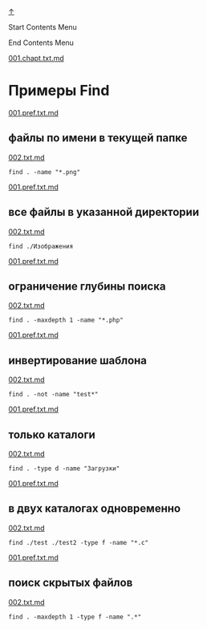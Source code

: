 
<!-- [[__TOC_]] -->

<a name=top></a>
<a class=top-link hide href=#top>↑</a>

Start Contents Menu

<!-- TOC tocDepth:1..6 chapterDepth:1..6 -->

<!-- /TOC -->

End Contents Menu

<!--
CMND: ufl_stl0 9 /home/st/REPOBARE/_repo/NBash/.arb/util.ax/find.ram/.grot/opus.d/one.d/.ins_dr/001.rcm.d/cnx.d /home/st/REPOBARE/_repo/NBash/.arb/util.ax/find.ram/.grot/opus.d/one.d/.ins_dr/001.rcm.d/res.md 2

PPWD: /home/st/REPOBARE/_repo/NBash/.arb/util.ax/find.ram/.grot/opus.d/one.d

FLOW: /home/st/REPOBARE/_repo/sta/.d/.st_rc_d.data.d/ufl_stl0/.flow.d/009_dr2m

DATE: 1731519160_14112024003240

DATX: 1731519160
-->


[001.chapt.txt.md](/REPOBARE/_repo/NBash/.arb/util.ax/find.ram/.grot/opus.d/one.d/.ins_dr/001.rcm.d/cnx.d/001.chapt.txt.md)



# Примеры Find
    

[001.pref.txt.md](/REPOBARE/_repo/NBash/.arb/util.ax/find.ram/.grot/opus.d/one.d/.ins_dr/001.rcm.d/cnx.d/002.exa.d/001.pref.txt.md)



## файлы по имени в текущей папке

    

[002.txt.md](/REPOBARE/_repo/NBash/.arb/util.ax/find.ram/.grot/opus.d/one.d/.ins_dr/001.rcm.d/cnx.d/002.exa.d/002.txt.md)



    find . -name "*.png"

<!-- [see simbol_class](/REPOBARE/_repo/NBash/.arb/info.ax/symbol_class.ram/.grot/exam.man) -->
<!-- [see pipe_input](/REPOBARE/_repo/NBash/.arb/info.ax/pipe_input.ram/.grot/exam.man) -->
<!-- [see stream](/REPOBARE/_repo/NBash/.arb/info.ax/stream.ram/.grot/exam.man) -->

[001.pref.txt.md](/REPOBARE/_repo/NBash/.arb/util.ax/find.ram/.grot/opus.d/one.d/.ins_dr/001.rcm.d/cnx.d/003.exa.d/001.pref.txt.md)



## все файлы в указанной директории

    

[002.txt.md](/REPOBARE/_repo/NBash/.arb/util.ax/find.ram/.grot/opus.d/one.d/.ins_dr/001.rcm.d/cnx.d/003.exa.d/002.txt.md)



    find ./Изображения

<!-- [see simbol_class](/REPOBARE/_repo/NBash/.arb/info.ax/symbol_class.ram/.grot/exam.man) -->
<!-- [see pipe_input](/REPOBARE/_repo/NBash/.arb/info.ax/pipe_input.ram/.grot/exam.man) -->
<!-- [see stream](/REPOBARE/_repo/NBash/.arb/info.ax/stream.ram/.grot/exam.man) -->

[001.pref.txt.md](/REPOBARE/_repo/NBash/.arb/util.ax/find.ram/.grot/opus.d/one.d/.ins_dr/001.rcm.d/cnx.d/004.exa.d/001.pref.txt.md)



## ограничение глубины поиска

    

[002.txt.md](/REPOBARE/_repo/NBash/.arb/util.ax/find.ram/.grot/opus.d/one.d/.ins_dr/001.rcm.d/cnx.d/004.exa.d/002.txt.md)



    find . -maxdepth 1 -name "*.php"

<!-- [see simbol_class](/REPOBARE/_repo/NBash/.arb/info.ax/symbol_class.ram/.grot/exam.man) -->
<!-- [see pipe_input](/REPOBARE/_repo/NBash/.arb/info.ax/pipe_input.ram/.grot/exam.man) -->
<!-- [see stream](/REPOBARE/_repo/NBash/.arb/info.ax/stream.ram/.grot/exam.man) -->

[001.pref.txt.md](/REPOBARE/_repo/NBash/.arb/util.ax/find.ram/.grot/opus.d/one.d/.ins_dr/001.rcm.d/cnx.d/005.exa.d/001.pref.txt.md)



## инвертирование шаблона

    

[002.txt.md](/REPOBARE/_repo/NBash/.arb/util.ax/find.ram/.grot/opus.d/one.d/.ins_dr/001.rcm.d/cnx.d/005.exa.d/002.txt.md)



    find . -not -name "test*"

<!-- [see simbol_class](/REPOBARE/_repo/NBash/.arb/info.ax/symbol_class.ram/.grot/exam.man) -->
<!-- [see pipe_input](/REPOBARE/_repo/NBash/.arb/info.ax/pipe_input.ram/.grot/exam.man) -->
<!-- [see stream](/REPOBARE/_repo/NBash/.arb/info.ax/stream.ram/.grot/exam.man) -->

[001.pref.txt.md](/REPOBARE/_repo/NBash/.arb/util.ax/find.ram/.grot/opus.d/one.d/.ins_dr/001.rcm.d/cnx.d/006.exa.d/001.pref.txt.md)



## только каталоги

    

[002.txt.md](/REPOBARE/_repo/NBash/.arb/util.ax/find.ram/.grot/opus.d/one.d/.ins_dr/001.rcm.d/cnx.d/006.exa.d/002.txt.md)



    find . -type d -name "Загрузки"

<!-- [see simbol_class](/REPOBARE/_repo/NBash/.arb/info.ax/symbol_class.ram/.grot/exam.man) -->
<!-- [see pipe_input](/REPOBARE/_repo/NBash/.arb/info.ax/pipe_input.ram/.grot/exam.man) -->
<!-- [see stream](/REPOBARE/_repo/NBash/.arb/info.ax/stream.ram/.grot/exam.man) -->

[001.pref.txt.md](/REPOBARE/_repo/NBash/.arb/util.ax/find.ram/.grot/opus.d/one.d/.ins_dr/001.rcm.d/cnx.d/007.exa.d/001.pref.txt.md)



## в двух каталогах одновременно

    

[002.txt.md](/REPOBARE/_repo/NBash/.arb/util.ax/find.ram/.grot/opus.d/one.d/.ins_dr/001.rcm.d/cnx.d/007.exa.d/002.txt.md)



    find ./test ./test2 -type f -name "*.c"

<!-- [see simbol_class](/REPOBARE/_repo/NBash/.arb/info.ax/symbol_class.ram/.grot/exam.man) -->
<!-- [see pipe_input](/REPOBARE/_repo/NBash/.arb/info.ax/pipe_input.ram/.grot/exam.man) -->
<!-- [see stream](/REPOBARE/_repo/NBash/.arb/info.ax/stream.ram/.grot/exam.man) -->

[001.pref.txt.md](/REPOBARE/_repo/NBash/.arb/util.ax/find.ram/.grot/opus.d/one.d/.ins_dr/001.rcm.d/cnx.d/008.exa.d/001.pref.txt.md)



## поиск скрытых файлов

    

[002.txt.md](/REPOBARE/_repo/NBash/.arb/util.ax/find.ram/.grot/opus.d/one.d/.ins_dr/001.rcm.d/cnx.d/008.exa.d/002.txt.md)



    find . -maxdepth 1 -type f -name ".*"

<!-- [see simbol_class](/REPOBARE/_repo/NBash/.arb/info.ax/symbol_class.ram/.grot/exam.man) -->
<!-- [see pipe_input](/REPOBARE/_repo/NBash/.arb/info.ax/pipe_input.ram/.grot/exam.man) -->
<!-- [see stream](/REPOBARE/_repo/NBash/.arb/info.ax/stream.ram/.grot/exam.man) -->



